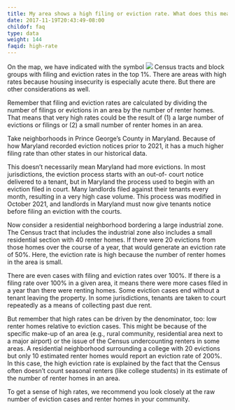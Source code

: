 ```yaml
---
title: My area shows a high filing or eviction rate. What does this mean?
date: 2017-11-19T20:43:49-08:00
childof: faq
type: data
weight: 144
faqid: high-rate
---
```

On the map, we have indicated with the symbol <img class="hint" src="/images/icons/hint-icon-red.png" /> Census tracts and block groups with filing and eviction rates in the top 1%. There are areas with high rates because housing insecurity is especially acute there. But there are other considerations as well.

Remember that filing and eviction rates are calculated by dividing the number of filings or evictions in an area by the number of renter homes. That means that very high rates could be the result of (1) a large number of evictions or filings or (2) a small number of renter homes in an area.

Take neighborhoods in Prince George’s County in Maryland. Because of how Maryland recorded eviction notices prior to 2021, it has a much higher filing rate than other states in our historical data.

This doesn’t necessarily mean Maryland had more evictions. In most jurisdictions, the eviction process starts with an out-of- court notice delivered to a
tenant, but in Maryland the process used to begin with an eviction filed in court. Many landlords filed against their tenants every month, resulting in a
very high case volume. This process was modified in October 2021, and landlords in Maryland must now give tenants notice before filing an eviction with the courts.

Now consider a residential neighborhood bordering a large industrial zone. The Census tract that includes the industrial zone also includes a small residential section with 40 renter homes. If there were 20 evictions from those homes over the course of a year, that would generate an eviction rate
of 50%. Here, the eviction rate is high because the number of renter homes in the area is small. 

There are even cases with filing and eviction rates over 100%. If there is a filing rate over 100% in a given area, it means there were more cases filed in a year than there were renting homes. Some eviction cases end without a tenant leaving the property. In some jurisdictions, tenants are taken to court repeatedly as a means of collecting past due rent.

But remember that high rates can be driven by the denominator, too: low renter homes relative to eviction cases. This might be because of the specific make-up of an area (e.g., rural community, residential area next to a major airport) or the issue of the Census undercounting renters in some areas. A residential neighborhood surrounding a college with 20 evictions but only 10 estimated renter homes would report an eviction rate of 200%. In this case, the high eviction rate is explained by the fact that the Census often doesn’t count seasonal renters (like college students) in its estimate of the number of renter homes in an area. 

To get a sense of high rates, we recommend you look closely at the raw number of eviction cases and renter homes in your community.
